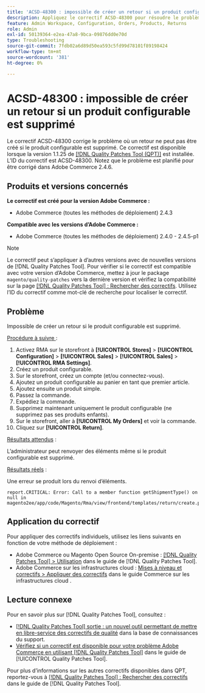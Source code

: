 ```yaml
---
title: 'ACSD-48300 : impossible de créer un retour si un produit configurable est supprimé'
description: Appliquez le correctif ACSD-48300 pour résoudre le problème d’Adobe Commerce où le retour ne peut pas être créé si le produit configurable est supprimé.
feature: Admin Workspace, Configuration, Orders, Products, Returns
role: Admin
exl-id: 50139364-e2ea-47a8-9bca-09876dd0e70d
type: Troubleshooting
source-git-commit: 7fdb02a6d89d50ea593c5fd99d78101f89198424
workflow-type: tm+mt
source-wordcount: '381'
ht-degree: 0%

---
```


# ACSD-48300 : impossible de créer un retour si un produit configurable est supprimé

Le correctif ACSD-48300 corrige le problème où un retour ne peut pas être créé si le produit configurable est supprimé. Ce correctif est disponible lorsque la version 1.1.25 de [[!DNL Quality Patches Tool (QPT)]](https://experienceleague.adobe.com/en/docs/commerce-operations/tools/quality-patches-tool/quality-patches-tool-to-self-serve-quality-patches) est installée. L’ID du correctif est ACSD-48300. Notez que le problème est planifié pour être corrigé dans Adobe Commerce 2.4.6.

## Produits et versions concernés

**Le correctif est créé pour la version Adobe Commerce :**

* Adobe Commerce (toutes les méthodes de déploiement) 2.4.3

**Compatible avec les versions d’Adobe Commerce :**

* Adobe Commerce (toutes les méthodes de déploiement) 2.4.0 - 2.4.5-p1

>[!NOTE]
>
>Le correctif peut s’appliquer à d’autres versions avec de nouvelles versions de [!DNL Quality Patches Tool]. Pour vérifier si le correctif est compatible avec votre version d’Adobe Commerce, mettez à jour le package `magento/quality-patches` vers la dernière version et vérifiez la compatibilité sur la page [[!DNL Quality Patches Tool] : Rechercher des correctifs](https://experienceleague.adobe.com/tools/commerce-quality-patches/index.html). Utilisez l’ID du correctif comme mot-clé de recherche pour localiser le correctif.

## Problème

Impossible de créer un retour si le produit configurable est supprimé.

<u>Procédure à suivre </u> :

1. Activez RMA sur le storefront à **[!UICONTROL Stores]** > **[!UICONTROL Configuration]** > **[!UICONTROL Sales]** > **[!UICONTROL Sales]** > **[!UICONTROL RMA Settings]**.
1. Créez un produit configurable.
1. Sur le storefront, créez un compte (et/ou connectez-vous).
1. Ajoutez un produit configurable au panier en tant que premier article.
1. Ajoutez ensuite un produit simple.
1. Passez la commande.
1. Expédiez la commande.
1. Supprimez maintenant uniquement le produit configurable (ne supprimez pas ses produits enfants).
1. Sur le storefront, aller à **[!UICONTROL My Orders]** et voir la commande.
1. Cliquez sur **[!UICONTROL Return]**.

<u>Résultats attendus</u> :

L’administrateur peut renvoyer des éléments même si le produit configurable est supprimé.

<u>Résultats réels</u> :

Une erreur se produit lors du renvoi d’éléments.

```
report.CRITICAL: Error: Call to a member function getShipmentType() on null in magento2ee/app/code/Magento/Rma/view/frontend/templates/return/create.phtml:52
```

## Application du correctif

Pour appliquer des correctifs individuels, utilisez les liens suivants en fonction de votre méthode de déploiement :

* Adobe Commerce ou Magento Open Source On-premise : [[!DNL Quality Patches Tool] > Utilisation](/help/tools/quality-patches-tool/usage.md) dans le guide de [!DNL Quality Patches Tool].
* Adobe Commerce sur les infrastructures cloud : [Mises à niveau et correctifs > Appliquer des correctifs](https://experienceleague.adobe.com/docs/commerce-cloud-service/user-guide/develop/upgrade/apply-patches.html) dans le guide Commerce sur les infrastructures cloud .

## Lecture connexe

Pour en savoir plus sur [!DNL Quality Patches Tool], consultez :

* [[!DNL Quality Patches Tool] sortie : un nouvel outil permettant de mettre en libre-service des correctifs de qualité](https://experienceleague.adobe.com/en/docs/commerce-operations/tools/quality-patches-tool/quality-patches-tool-to-self-serve-quality-patches) dans la base de connaissances du support.
* [Vérifiez si un correctif est disponible pour votre problème Adobe Commerce en utilisant [!DNL Quality Patches Tool]](/help/tools/quality-patches-tool/patches-available-in-qpt/check-patch-for-magento-issue-with-magento-quality-patches.md) dans le guide de [!UICONTROL Quality Patches Tool].


Pour plus d’informations sur les autres correctifs disponibles dans QPT, reportez-vous à [[!DNL Quality Patches Tool] : Rechercher des correctifs](https://experienceleague.adobe.com/tools/commerce-quality-patches/index.html) dans le guide de [!DNL Quality Patches Tool].
